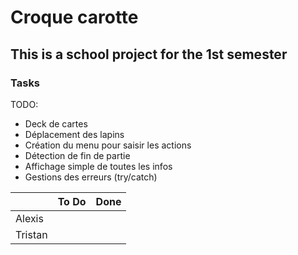 # Croque carotte

## This is a school project for the 1st semester


### Tasks

TODO:
- Deck de cartes
- Déplacement des lapins
- Création du menu pour saisir les actions
- Détection de fin de partie
- Affichage simple de toutes les infos
- Gestions des erreurs (try/catch)


|           | To Do         | Done          |
| --------- | ------------- | ------------- |
| Alexis    |               |               |
| Tristan   |               |               |